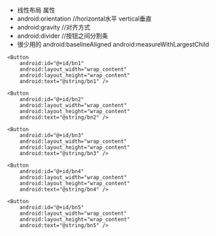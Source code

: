 - 线性布局
属性
- android:orientation //horizontal水平 vertical垂直
- android:gravity //对齐方式
- android:divider //按钮之间分割条
- 很少用的 android:baselineAligned android:measureWithLargestChild

<?xml version="1.0" encoding="utf-8"?>
<LinearLayout xmlns:android="http://schemas.android.com/apk/res/android"
    android:layout_width="fill_parent"
    android:layout_height="fill_parent"
    android:gravity="top"
    android:orientation="horizontal" >

    <Button
        android:id="@+id/bn1"
        android:layout_width="wrap_content"
        android:layout_height="wrap_content"
        android:text="@string/bn1" />

    <Button
        android:id="@+id/bn2"
        android:layout_width="wrap_content"
        android:layout_height="wrap_content"
        android:text="@string/bn2" />

    <Button
        android:id="@+id/bn3"
        android:layout_width="wrap_content"
        android:layout_height="wrap_content"
        android:text="@string/bn3" />

    <Button
        android:id="@+id/bn4"
        android:layout_width="wrap_content"
        android:layout_height="wrap_content"
        android:text="@string/bn4" />

    <Button
        android:id="@+id/bn5"
        android:layout_width="wrap_content"
        android:layout_height="wrap_content"
        android:text="@string/bn5" />

</LinearLayout>